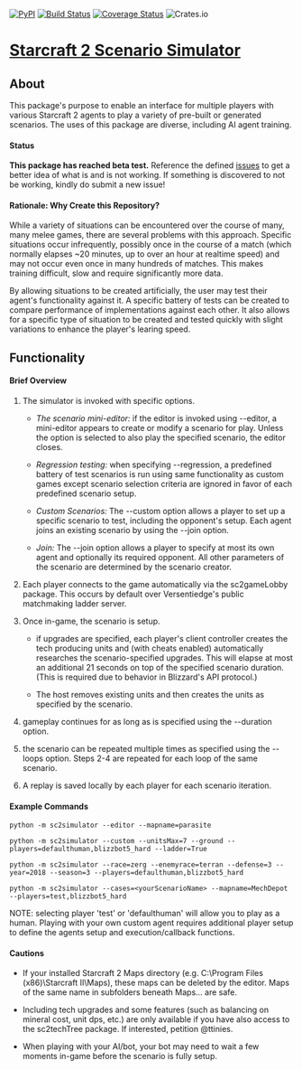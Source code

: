 [![PyPI](https://img.shields.io/pypi/v/sc2simulator.svg)](https://pypi.org/project/sc2simulator/)
[![Build Status](https://travis-ci.org/ttinies/sc2simulator.svg?branch=master)](https://travis-ci.org/ttinies/sc2simulator)
[![Coverage Status](https://coveralls.io/repos/github/ttinies/sc2simulator/badge.svg?branch=master)](https://coveralls.io/github/ttinies/sc2simulator?branch=master)
![Crates.io](https://img.shields.io/crates/l/rustc-serialize.svg)

# [Starcraft 2 Scenario Simulator](https://github.com/ttinies/sc2simulator)

## About

This package's purpose to enable an interface for multiple players with various
Starcraft 2 agents to play a variety of pre-built or generated scenarios.  The
uses of this package are diverse, including AI agent training.

#### Status

**This package has reached beta test.**  Reference the defined [issues](https://github.com/ttinies/sc2simulator/issues)
to get a better idea of what is and is not working.  If something is discovered
to not be working, kindly do submit a new issue!

#### Rationale: Why Create this Repository?

While a variety of situations can be encountered over the course of many, many
melee games, there are several problems with this approach.  Specific situations
occur infrequently, possibly once in the course of a match (which normally
elapses ~20 minutes, up to over an hour at realtime speed) and may not occur
even once in many hundreds of matches.  This makes training difficult, slow
and require significantly more data.

By allowing situations to be created artificially, the user may test their
agent's functionality against it.  A specific battery of tests can be created
to compare performance of implementations against each other.  It also allows
for a specific type of situation to be created and tested quickly with slight
variations to enhance the player's learing speed.

## Functionality

#### Brief Overview

1. The simulator is invoked with specific options.

    * *The scenario mini-editor:* if the editor is invoked using --editor, a
    mini-editor appears to create or modify a scenario for play.  Unless the
    option is selected to also play the specified scenario, the editor closes.

    * *Regression testing:* when specifying --regression, a predefined battery of
    test scenarios is run using same functionality as custom games except scenario
    selection criteria are ignored in favor of each predefined scenario setup.
    
    * *Custom Scenarios:* The --custom option allows a player to set up a specific
    scenario to test, including the opponent's setup.  Each agent joins an existing
    scenario by using the --join option.
    
    * *Join:* The --join option allows a player to specify at most its own agent and
    optionally its required opponent.  All other parameters of the scenario are
    determined by the scenario creator.

2. Each player connects to the game automatically via the sc2gameLobby package.
   This occurs by default over Versentiedge's public matchmaking ladder server.
3. Once in-game, the scenario is setup.

    * if upgrades are specified, each player's client controller creates the
    tech producing units and (with cheats enabled) automatically researches
    the scenario-specified upgrades.  This will elapse at most an additional
    21 seconds on top of the specified scenario duration.  (This is required
    due to behavior in Blizzard's API protocol.)

    * The host removes existing units and then creates the units as specified
    by the scenario.

4. gameplay continues for as long as is specified using the --duration option.
5. the scenario can be repeated multiple times as specified using the --loops
   option.  Steps 2-4 are repeated for each loop of the same scenario.
6. A replay is saved locally by each player for each scenario iteration.

#### Example Commands

`python -m sc2simulator --editor --mapname=parasite`

`python -m sc2simulator --custom --unitsMax=7 --ground --players=defaulthuman,blizzbot5_hard --ladder=True`

`python -m sc2simulator --race=zerg --enemyrace=terran --defense=3 --year=2018 --season=3 --players=defaulthuman,blizzbot5_hard`

`python -m sc2simulator --cases=<yourScenarioName> --mapname=MechDepot --players=test,blizzbot5_hard`

NOTE: selecting player 'test' or 'defaulthuman' will allow you to play as a human.
Playing with your own custom agent requires additional player setup to define
the agents setup and execution/callback functions.

#### Cautions

* If your installed Starcraft 2 Maps directory (e.g. C:\Program Files (x86)\Starcraft II\Maps),
these maps can be deleted by the editor.  Maps of the same name in subfolders
beneath Maps\... are safe.

* Including tech upgrades and some features (such as balancing on mineral cost,
unit dps, etc.) are only available if you have also access to the sc2techTree
package.  If interested, petition @ttinies.

* When playing with your AI/bot, your bot may need to wait a few moments in-game
before the scenario is fully setup.
